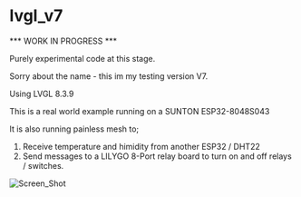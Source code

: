 # lvgl_v7

*** WORK IN PROGRESS ***

Purely experimental code at this stage.

Sorry about the name - this im my testing version V7.

Using LVGL 8.3.9

This is a real world example running on a SUNTON ESP32-8048S043

It is also running painless mesh to;
1) Receive temperature and himidity from another ESP32 / DHT22
2) Send messages to a LILYGO 8-Port relay board to turn on and off relays / switches.

![Screen_Shot](https://github.com/dpunter/lvgl_v7/assets/16183708/e0b7cddf-9894-4ef3-9d36-4a1cc412d780)
